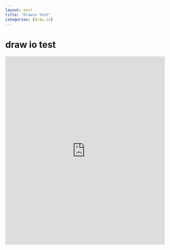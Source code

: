 ```yaml
---
layout: post
title: "drawio test"
categories: [draw.io]
---
```

# draw io test

<div class="mxgraph" style="max-width:100%;border:1px solid transparent;" data-mxgraph="{&quot;highlight&quot;:&quot;#0000ff&quot;,&quot;nav&quot;:true,&quot;resize&quot;:true,&quot;toolbar&quot;:&quot;zoom layers lightbox&quot;,&quot;edit&quot;:&quot;_blank&quot;,&quot;xml&quot;:&quot;&lt;mxfile host=\&quot;www.draw.io\&quot; modified=\&quot;2020-08-27T01:30:57.917Z\&quot; agent=\&quot;5.0 (Macintosh; Intel Mac OS X 10_15_5) AppleWebKit/537.36 (KHTML, like Gecko) Chrome/84.0.4147.135 Safari/537.36\&quot; etag=\&quot;m8OY4zf9WrFOLqrjJGOz\&quot; version=\&quot;13.6.5\&quot; type=\&quot;device\&quot;&gt;&lt;diagram id=\&quot;9OF7Apnmmklj5Lpjgvty\&quot; name=\&quot;Page-1\&quot;&gt;tZRBT4MwFIB/DUcTaAXn1W3qZUazg/HY0DfapKXkrQzw11ukheGyzCV6onzv9bX9+iCiS90+IavExnBQEYl5G9FVRAiJs8w9etINJInv6UAKlNyzCWzlJ4RET2vJYT9LtMYoK6s5zE1ZQm5njCGaZp62M2q+asUKOAHbnKlT+i65FQNdpPHEn0EWIqycxD6iWUj2YC8YN80RouuILtEYO4x0uwTV2wtehnmPZ6LjxhBK+5sJHSekWXzUb4fbrkW60asXeeOrHJiq/YH9Zm0XDKCpSw59kTiiD42QFrYVy/to4y7dMWG1cm+JG/pygBbas/tMxtO7vgGjwWLnUkLT3HlhvmXGVmgm/0mQKo7cZ54xf+XFWHqy4gZezBWSyGVJ7nKrfuiOyZQCZQpk2vmoAKXbBODP2OsUuOR0J1sIX8YfOU6zueOU/p9j9zo1+Xfs6F9B118=&lt;/diagram&gt;&lt;/mxfile&gt;&quot;}"></div>
<script type="text/javascript" src="https://www.draw.io/js/viewer-static.min.js"></script>

<iframe frameborder="0" style="width:100%;height:593px;" src="https://viewer.diagrams.net/?highlight=0000ff&edit=_blank&layers=1&nav=1&title=Untitled.html#RxZRBb4IwFIB%2FDcctpRWn16nbDnNu8bDsWOkTGgsltQjs169IC6IxamKyE%2B33Xh%2Ft1wcemSTlq6JZPJcMhIcRKz0y9TDGaDg0j5pUDfHRmDQkUpxZ1oEl%2FwWXaGnOGWx7iVpKoXnWh6FMUwh1j1GlZNFPW0vRf2tGIzgBy5CKU%2FrNmY4bOgpQx9%2BAR7F7s49sJKEu2YJtTJksDhCZeWSipNTNKCknIGp7zkuz7uVMtN2YglRfs6BiGBejn%2FxrN6hKRebJ9IM%2F2Co7KnJ7YLtZXTkDSuYpg7oI8shzEXMNy4yGdbQwl25YrBNhZr4Z2nKgNJRn9%2Bm3pzd9AzIBrSqT4prmyQqzLdO2QtH5953U%2BMD90DJqrzxqS3dWzMCKuUESvizJXG5WD80xqRAgZKRoYnxkoLjZBKjj2GcXuOR0zUtwX8adHAfDvuOA%2FLdjcr3jMF%2FBZWurpm3fVy2g4SbaN%2FMi14KnTiejarMwZbiuZaBHFPQh3tN7NfeR%2BMH4SvGj28Wbafd32ccOftJk9gc%3D"></iframe>